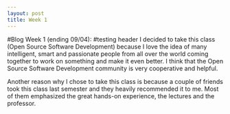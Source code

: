 ```yaml
---
layout: post
title: Week 1
---
```


#Blog Week 1 (ending 09/04):
#testing header
I decided to take this class (Open Source Software Development) because I love the idea of many intelligent, smart and passionate people from all over the world coming together to work on something and make it even better. I think that the Open Source Software Development community is very cooperative and helpful.

Another reason why I chose to take this class is because a couple of friends took this class last semester and they heavily recommended it to me. Most of them emphasized the great hands-on experience, the lectures and the professor.
